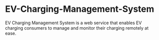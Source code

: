 # EV-Charging-Management-System
EV Charging Management System is a web service that enables EV charging consumers to manage and monitor their charging remotely at ease.

